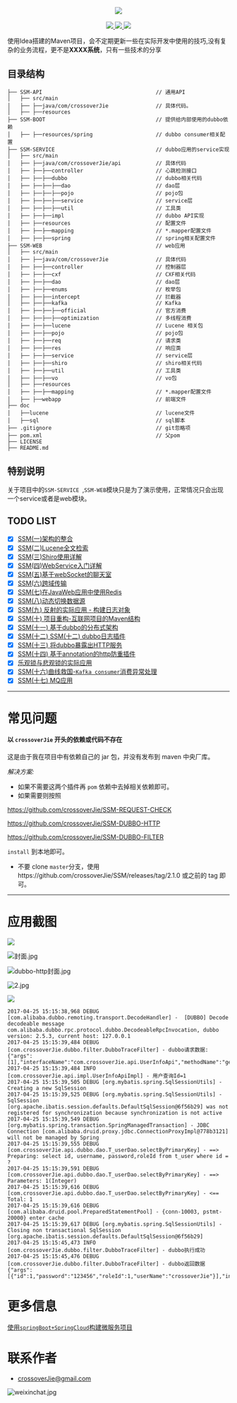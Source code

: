 
<p align="center">
                                                                                                                    
 <img src="https://ws4.sinaimg.cn/large/006tNc79ly1fluug8kpmnj30gl07hweq.jpg" >
 <br/>
 <br/>
 <a href="https://travis-ci.org/crossoverJie/SSM">
    <img src="https://travis-ci.org/crossoverJie/SSM.svg?branch=master" >
 </a>
 <a href="https://badge.juejin.im/entry/5856c00061ff4b0063be6be0/likes.svg?style=flat-square">
    <img src="https://badge.juejin.im/entry/5856c00061ff4b0063be6be0/likes.svg?style=flat-square" >
 </a>
 <a href="https://github.com/ellerbrock/open-source-badge/">
    <img src="https://badges.frapsoft.com/os/v1/open-source.svg?v=103" >
 </a>
<p>

使用Idea搭建的Maven项目，会不定期更新一些在实际开发中使用的技巧,没有复杂的业务流程，更不是**XXXX系统**，只有一些技术的分享

## 目录结构

```shell
├── SSM-API                                    // 通用API  
│   ├── src/main
│   ├── ├──java/com/crossoverJie               // 具体代码。  
│   ├── ├──resources
├── SSM-BOOT                                   // 提供给内部使用的dubbo依赖
│   ├── ├──resources/spring                    // dubbo consumer相关配置
├── SSM-SERVICE                                // dubbo应用的service实现
│   ├── src/main
│   ├── ├──java/com/crossoverJie/api           // 具体代码
│   ├── ├──├──controller                       // 心跳检测接口
│   ├── ├──├──dubbo                            // dubbo相关代码
│   ├── ├──├──├──dao                           // dao层
│   ├── ├──├──├──pojo                          // pojo包
│   ├── ├──├──├──service                       // service层
│   ├── ├──├──├──util                          // 工具类
│   ├── ├──├──impl                             // dubbo API实现
│   ├── ├──resources                           // 配置文件
│   ├── ├──├──mapping                          // *.mapper配置文件
│   ├── ├──├──spring                           // spring相关配置文件
├── SSM-WEB                                    // web应用
│   ├── src/main
│   ├── ├──java/com/crossoverJie               // 具体代码
│   ├── ├──├──controller                       // 控制器层
│   ├── ├──├──cxf                              // CXF相关代码
│   ├── ├──├──dao                              // dao层
│   ├── ├──├──enums                            // 枚举包
│   ├── ├──├──intercept                        // 拦截器
│   ├── ├──├──kafka                            // Kafka
│   ├── ├──├──├──official                      // 官方消费
│   ├── ├──├──├──optimization                  // 多线程消费
│   ├── ├──├──lucene                           // Lucene 相关包
│   ├── ├──├──pojo                             // pojo包
│   ├── ├──├──req                              // 请求类
│   ├── ├──├──res                              // 响应类
│   ├── ├──├──service                          // service层
│   ├── ├──├──shiro                            // shiro相关代码
│   ├── ├──├──util                             // 工具类
│   ├── ├──├──vo                               // vo包
│   ├── ├──resources
│   ├── ├──├──mapping                          // *.mapper配置文件
│   ├── ├──webapp                              // 前端文件
├── doc
│   ├──lucene                                  // lucene文件
│   ├──sql                                     // sql脚本
├── .gitignore                                 // git忽略项
├── pom.xml                                    // 父pom
├── LICENSE               
├── README.md               

```

## 特别说明

关于项目中的`SSM-SERVICE `,`SSM-WEB`模块只是为了演示使用，正常情况只会出现一个service或者是web模块。

## TODO LIST

* [x] [SSM(一)架构的整合](http://crossoverjie.top/2016/06/28/SSM1)
* [x] [SSM(二)Lucene全文检索](http://crossoverjie.top/2016/07/06/SSM2)
* [x] [SSM(三)Shiro使用详解](http://crossoverjie.top/2016/07/15/SSM3/)
* [x] [SSM(四)WebService入门详解](http://crossoverjie.top/2016/08/02/SSM4/)
* [x] [SSM(五)基于webSocket的聊天室](http://crossoverjie.top/2016/09/04/SSM5/)
* [x] [SSM(六)跨域传输](http://crossoverjie.top/2016/10/18/SSM6/)
* [x] [SSM(七)在JavaWeb应用中使用Redis](http://crossoverjie.top/2016/12/18/SSM7/)
* [x] [SSM(八)动态切换数据源](http://crossoverjie.top/2017/01/05/SSM8/)
* [x] [SSM(九) 反射的实际应用 - 构建日志对象](http://crossoverjie.top/2017/01/19/SSM9/)
* [x] [SSM(十) 项目重构-互联网项目的Maven结构](http://crossoverjie.top/2017/03/04/SSM10/)
* [x] [SSM(十一) 基于dubbo的分布式架构](http://crossoverjie.top/2017/04/07/SSM11/)
* [x] [SSM(十二) SSM(十二) dubbo日志插件](http://crossoverjie.top/2017/04/25/SSM12/)
* [x] [SSM(十三) 将dubbo暴露出HTTP服务](http://crossoverjie.top/2017/05/02/SSM13/)
* [x] [SSM(十四) 基于annotation的http防重插件](https://crossoverjie.top/2017/05/24/SSM14/)
* [x] [乐观锁与悲观锁的实际应用](https://crossoverjie.top/2017/07/09/SSM15/)
* [x] [SSM(十六)曲线救国-`Kafka consumer`消费异常处理](https://crossoverjie.top/2017/09/05/SSM16/)
* [x] [SSM(十七) MQ应用](https://crossoverjie.top/2017/10/20/SSM17/)

--- 

# 常见问题

#### 以 `crossoverJie` 开头的依赖或代码不存在

这是由于我在项目中有依赖自己的 jar 包，并没有发布到 maven 中央厂库。

*解决方案:*

- 如果不需要这两个插件再 `pom` 依赖中去掉相关依赖即可。
- 如果需要则按照 

https://github.com/crossoverJie/SSM-REQUEST-CHECK 

https://github.com/crossoverJie/SSM-DUBBO-HTTP 

https://github.com/crossoverJie/SSM-DUBBO-FILTER

`install` 到本地即可。
- 不要 clone `master`分支，使用https://github.com/crossoverJie/SSM/releases/tag/2.1.0 或之前的 tag 即可。


---

# 应用截图

![](https://ws4.sinaimg.cn/large/006tNc79ly1fj8jl8t42oj30bo072q3g.jpg)

![封面.jpg](https://ooo.0o0.ooo/2017/05/24/59253bc0291c1.jpg)

![dubbo-http封面.jpg](https://user-gold-cdn.xitu.io/2017/5/3/fa1a532f5289bb58f887a8561ec236ed.jpg)

![2.jpg](https://ooo.0o0.ooo/2017/04/07/58e66e4917dd1.jpg)

![](http://i.imgur.com/nRcHFQg.png)


```properties
2017-04-25 15:15:38,968 DEBUG [com.alibaba.dubbo.remoting.transport.DecodeHandler] -  [DUBBO] Decode decodeable message com.alibaba.dubbo.rpc.protocol.dubbo.DecodeableRpcInvocation, dubbo version: 2.5.3, current host: 127.0.0.1
2017-04-25 15:15:39,484 DEBUG [com.crossoverJie.dubbo.filter.DubboTraceFilter] - dubbo请求数据:{"args":[1],"interfaceName":"com.crossoverJie.api.UserInfoApi","methodName":"getUserInfo"}
2017-04-25 15:15:39,484 INFO [com.crossoverJie.api.impl.UserInfoApiImpl] - 用户查询Id=1
2017-04-25 15:15:39,505 DEBUG [org.mybatis.spring.SqlSessionUtils] - Creating a new SqlSession
2017-04-25 15:15:39,525 DEBUG [org.mybatis.spring.SqlSessionUtils] - SqlSession [org.apache.ibatis.session.defaults.DefaultSqlSession@6f56b29] was not registered for synchronization because synchronization is not active
2017-04-25 15:15:39,549 DEBUG [org.mybatis.spring.transaction.SpringManagedTransaction] - JDBC Connection [com.alibaba.druid.proxy.jdbc.ConnectionProxyImpl@778b3121] will not be managed by Spring
2017-04-25 15:15:39,555 DEBUG [com.crossoverJie.api.dubbo.dao.T_userDao.selectByPrimaryKey] - ==>  Preparing: select id, username, password,roleId from t_user where id = ? 
2017-04-25 15:15:39,591 DEBUG [com.crossoverJie.api.dubbo.dao.T_userDao.selectByPrimaryKey] - ==> Parameters: 1(Integer)
2017-04-25 15:15:39,616 DEBUG [com.crossoverJie.api.dubbo.dao.T_userDao.selectByPrimaryKey] - <==      Total: 1
2017-04-25 15:15:39,616 DEBUG [com.alibaba.druid.pool.PreparedStatementPool] - {conn-10003, pstmt-20000} enter cache
2017-04-25 15:15:39,617 DEBUG [org.mybatis.spring.SqlSessionUtils] - Closing non transactional SqlSession [org.apache.ibatis.session.defaults.DefaultSqlSession@6f56b29]
2017-04-25 15:15:45,473 INFO [com.crossoverJie.dubbo.filter.DubboTraceFilter] - dubbo执行成功
2017-04-25 15:15:45,476 DEBUG [com.crossoverJie.dubbo.filter.DubboTraceFilter] - dubbo返回数据{"args":[{"id":1,"password":"123456","roleId":1,"userName":"crossoverJie"}],"interfaceName":"com.crossoverJie.api.UserInfoApi","methodName":"getUserInfo"}
```



# 更多信息

[使用`springBoot+SpringCloud`构建微服务项目](https://github.com/crossoverJie/springboot-cloud)

# 联系作者
- [crossoverJie@gmail.com](mailto:crossoverJie@gmail.com)

![weixinchat.jpg](https://crossoverjie.top/uploads/weixinchat.jpg)


